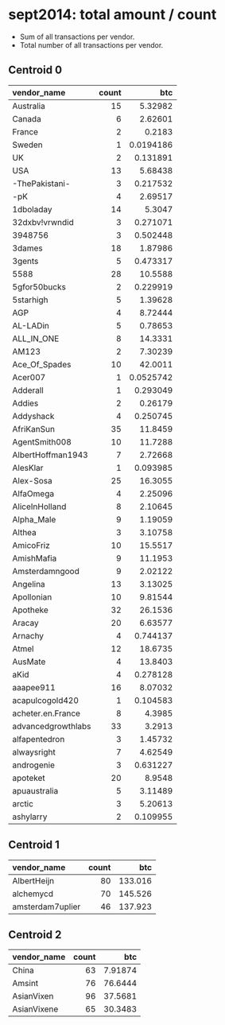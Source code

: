 # sept2014: total amount / count

* Sum of all transactions per vendor.
* Total number of all transactions per vendor.

## Centroid 0

| vendor_name        |   count |        btc |
|:-------------------|--------:|-----------:|
| Australia          |      15 |  5.32982   |
| Canada             |       6 |  2.62601   |
| France             |       2 |  0.2183    |
| Sweden             |       1 |  0.0194186 |
| UK                 |       2 |  0.131891  |
| USA                |      13 |  5.68438   |
| -ThePakistani-     |       3 |  0.217532  |
| -pK                |       4 |  2.69517   |
| 1dboladay          |      14 |  5.3047    |
| 32dxbv!vrwndid     |       3 |  0.271071  |
| 3948756            |       3 |  0.502448  |
| 3dames             |      18 |  1.87986   |
| 3gents             |       5 |  0.473317  |
| 5588               |      28 | 10.5588    |
| 5gfor50bucks       |       2 |  0.229919  |
| 5starhigh          |       5 |  1.39628   |
| AGP                |       4 |  8.72444   |
| AL-LADin           |       5 |  0.78653   |
| ALL_IN_ONE         |       8 | 14.3331    |
| AM123              |       2 |  7.30239   |
| Ace_Of_Spades      |      10 | 42.0011    |
| Acer007            |       1 |  0.0525742 |
| Adderall           |       1 |  0.293049  |
| Addies             |       2 |  0.26179   |
| Addyshack          |       4 |  0.250745  |
| AfriKanSun         |      35 | 11.8459    |
| AgentSmith008      |      10 | 11.7288    |
| AlbertHoffman1943  |       7 |  2.72668   |
| AlesKlar           |       1 |  0.093985  |
| Alex-Sosa          |      25 | 16.3055    |
| AlfaOmega          |       4 |  2.25096   |
| AliceInHolland     |       8 |  2.10645   |
| Alpha_Male         |       9 |  1.19059   |
| Althea             |       3 |  3.10758   |
| AmicoFriz          |      10 | 15.5517    |
| AmishMafia         |       9 | 11.1953    |
| Amsterdamngood     |       9 |  2.02122   |
| Angelina           |      13 |  3.13025   |
| Apollonian         |      10 |  9.81544   |
| Apotheke           |      32 | 26.1536    |
| Aracay             |      20 |  6.63577   |
| Arnachy            |       4 |  0.744137  |
| Atmel              |      12 | 18.6735    |
| AusMate            |       4 | 13.8403    |
| aKid               |       4 |  0.278128  |
| aaapee911          |      16 |  8.07032   |
| acapulcogold420    |       1 |  0.104583  |
| acheter.en.France  |       8 |  4.3985    |
| advancedgrowthlabs |      33 |  3.2913    |
| alfapentedron      |       3 |  1.45732   |
| alwaysright        |       7 |  4.62549   |
| androgenie         |       3 |  0.631227  |
| apoteket           |      20 |  8.9548    |
| apuaustralia       |       5 |  3.11489   |
| arctic             |       3 |  5.20613   |
| ashylarry          |       2 |  0.109955  |

## Centroid 1

| vendor_name      |   count |     btc |
|:-----------------|--------:|--------:|
| AlbertHeijn      |      80 | 133.016 |
| alchemycd        |      70 | 145.526 |
| amsterdam7uplier |      46 | 137.923 |

## Centroid 2

| vendor_name   |   count |      btc |
|:--------------|--------:|---------:|
| China         |      63 |  7.91874 |
| Amsint        |      76 | 76.6444  |
| AsianVixen    |      96 | 37.5681  |
| AsianVixene   |      65 | 30.3483  |

